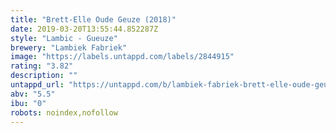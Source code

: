 ```yaml
---
title: "Brett-Elle Oude Geuze (2018)"
date: 2019-03-20T13:55:44.852287Z
style: "Lambic - Gueuze"
brewery: "Lambiek Fabriek"
image: "https://labels.untappd.com/labels/2844915"
rating: "3.82"
description: ""
untappd_url: "https://untappd.com/b/lambiek-fabriek-brett-elle-oude-geuze-2018/2844915"
abv: "5.5"
ibu: "0"
robots: noindex,nofollow
---
```

